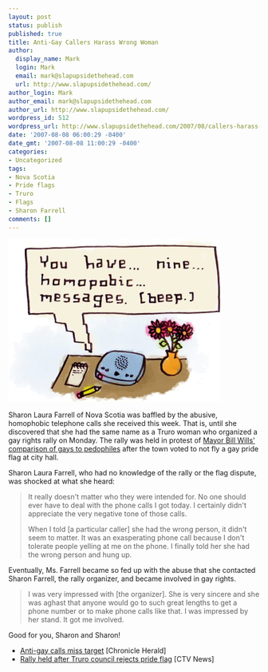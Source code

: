 ```yaml
---
layout: post
status: publish
published: true
title: Anti-Gay Callers Harass Wrong Woman
author:
  display_name: Mark
  login: Mark
  email: mark@slapupsidethehead.com
  url: http://www.slapupsidethehead.com/
author_login: Mark
author_email: mark@slapupsidethehead.com
author_url: http://www.slapupsidethehead.com/
wordpress_id: 512
wordpress_url: http://www.slapupsidethehead.com/2007/08/callers-harass-wrong-woman/
date: '2007-08-08 06:00:29 -0400'
date_gmt: '2007-08-08 11:00:29 -0400'
categories:
- Uncategorized
tags:
- Nova Scotia
- Pride flags
- Truro
- Flags
- Sharon Farrell
comments: []
---
```

![Answering Machine](/wp-content/media/2007/08/answering-machine.jpg)

Sharon Laura Farrell of Nova Scotia was baffled by the abusive, homophobic telephone calls she received this week. That is, until she discovered that she had the same name as a Truro woman who organized a gay rights rally on Monday. The rally was held in protest of [Mayor Bill Wills' comparison of gays to pedophiles](http://www.slapupsidethehead.com/2007/08/gay-pride-flag/ "Ignorant.") after the town voted to not fly a gay pride flag at city hall.

Sharon Laura Farrell, who had no knowledge of the rally or the flag dispute, was shocked at what she heard:

> It really doesn't matter who they were intended for. No one should ever have to deal with the phone calls I got today. I certainly didn't appreciate the very negative tone of those calls.
> 
> When I told [a particular caller] she had the wrong person, it didn't seem to matter. It was an exasperating phone call because I don't tolerate people yelling at me on the phone. I finally told her she had the wrong person and hung up.

Eventually, Ms. Farrell became so fed up with the abuse that she contacted Sharon Farrell, the rally organizer, and became involved in gay rights.

> I was very impressed with [the organizer]. She is very sincere and she was aghast that anyone would go to such great lengths to get a phone number or to make phone calls like that. I was impressed by her stand. It got me involved.

Good for you, Sharon and Sharon!

- [Anti-gay calls miss target](http://thechronicleherald.ca/NovaScotia/851776.html) [Chronicle Herald]
- [Rally held after Truro council rejects pride flag](http://www.ctv.ca/servlet/ArticleNews/story/CTVNews/20070806/rally_pride_Truro_080607/20070806?hub=Canada) [CTV News]
